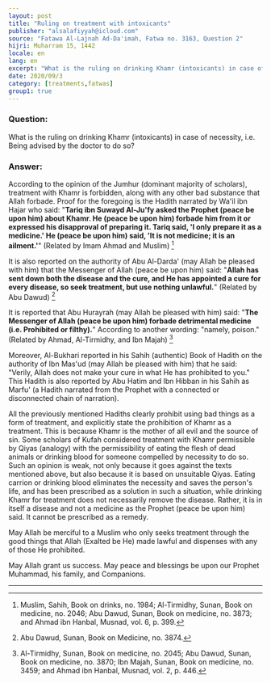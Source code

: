 ```yaml
---
layout: post
title: "Ruling on treatment with intoxicants"
publisher: "alsalafiyyah@icloud.com"
source: "Fatawa Al-Lajnah Ad-Da'imah, Fatwa no. 3163, Question 2"
hijri: Muharram 15, 1442
locale: en
lang: en
excerpt: "What is the ruling on drinking Khamr (intoxicants) in case of necessity, i.e. Being advised by the doctor to do so?"
date: 2020/09/3
category: [treatments,fatwas]
group1: true
---
```


### Question:
What is the ruling on drinking Khamr (intoxicants) in case of necessity, i.e. Being advised by the doctor to do so? 

### Answer:
According to the opinion of the Jumhur (dominant majority of scholars), treatment with Khamr is forbidden, along with any other bad substance that Allah forbade. Proof for the foregoing is the Hadith narrated by Wa'il ibn Hajar who said: "**Tariq ibn Suwayd Al-Ju'fy asked the Prophet (peace be upon him) about Khamr. He (peace be upon him) forbade him from it or expressed his disapproval of preparing it. Tariq said, 'I only prepare it as a medicine.' He (peace be upon him) said, 'It is not medicine; it is an ailment.'**" (Related by Imam Ahmad and Muslim) [^1]

It is also reported on the authority of Abu Al-Darda' (may Allah be pleased with him) that the Messenger of Allah (peace be upon him) said: "**Allah has sent down both the disease and the cure, and He has appointed a cure for every disease, so seek treatment, but use nothing unlawful.**" (Related by Abu Dawud) [^2]

It is reported that Abu Hurayrah (may Allah be pleased with him) said: "**The Messenger of Allah (peace be upon him) forbade detrimental medicine (i.e. Prohibited or filthy).**" According to another wording: "namely, poison." (Related by Ahmad, Al-Tirmidhy, and Ibn Majah) [^3]

Moreover, Al-Bukhari reported in his Sahih (authentic) Book of Hadith on the authority of Ibn Mas'ud (may Allah be pleased with him) that he said: "Verily, Allah does not make your cure in what He has prohibited to you." This Hadith is also reported by Abu Hatim and Ibn Hibban in his Sahih as Marfu' (a Hadith narrated from the Prophet with a connected or disconnected chain of narration).

All the previously mentioned Hadiths clearly prohibit using bad things as a form of treatment, and explicitly state the prohibition of Khamr as a treatment. This is because Khamr is the mother of all evil and the source of sin. Some scholars of Kufah considered treatment with Khamr permissible by Qiyas (analogy) with the permissibility of eating the flesh of dead animals or drinking blood for someone compelled by necessity to do so. Such an opinion is weak, not only because it goes against the texts mentioned above, but also because it is based on unsuitable Qiyas. Eating carrion or drinking blood eliminates the necessity and saves the person's life, and has been prescribed as a solution in such a situation, while drinking Khamr for treatment does not necessarily remove the disease. Rather, it is in itself a disease and not a medicine as the Prophet (peace be upon him) said. It cannot be prescribed as a remedy. 

May Allah be merciful to a Muslim who only seeks treatment through the good things that Allah (Exalted be He) made lawful and dispenses with any of those He prohibited.

May Allah grant us success. May peace and blessings be upon our Prophet Muhammad, his family, and Companions. 

---

[^1]: Muslim, Sahih, Book on drinks, no. 1984; Al-Tirmidhy, Sunan, Book on medicine, no. 2046; Abu Dawud, Sunan, Book on medicine, no. 3873; and Ahmad ibn Hanbal, Musnad, vol. 6, p. 399.
[^2]: Abu Dawud, Sunan, Book on Medicine, no. 3874.
[^3]: Al-Tirmidhy, Sunan, Book on medicine, no. 2045; Abu Dawud, Sunan, Book on medicine, no. 3870; Ibn Majah, Sunan, Book on medicine, no. 3459; and Ahmad ibn Hanbal, Musnad, vol. 2, p. 446.
